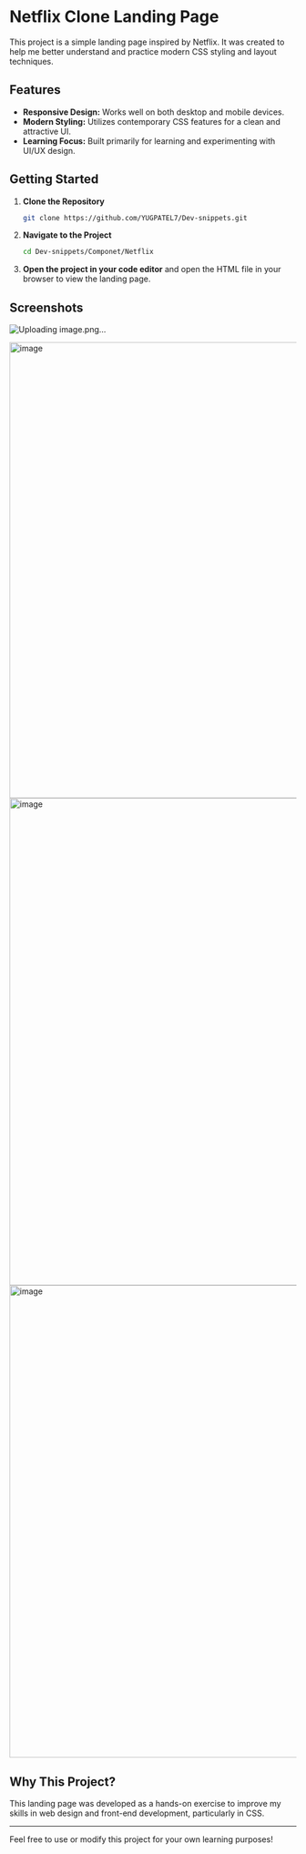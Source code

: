 # Netflix Clone Landing Page

This project is a simple landing page inspired by Netflix. It was created to help me better understand and practice modern CSS styling and layout techniques.

## Features

- **Responsive Design:** Works well on both desktop and mobile devices.
- **Modern Styling:** Utilizes contemporary CSS features for a clean and attractive UI.
- **Learning Focus:** Built primarily for learning and experimenting with UI/UX design.

## Getting Started

1. **Clone the Repository**
   ```bash
   git clone https://github.com/YUGPATEL7/Dev-snippets.git
   ```
2. **Navigate to the Project**
   ```bash
   cd Dev-snippets/Componet/Netflix
   ```
3. **Open the project in your code editor** and open the HTML file in your browser to view the landing page.

## Screenshots

![Uploading image.png…]()

<img width="1892" height="801" alt="image" src="https://github.com/user-attachments/assets/7b843630-db4e-47af-9d29-d8d5b8b0df31" />
<img width="1891" height="856" alt="image" src="https://github.com/user-attachments/assets/ef86f22b-81b7-4877-a738-a9234975311f" />
<img width="1896" height="830" alt="image" src="https://github.com/user-attachments/assets/1e9cf202-692e-442b-a11d-4f2a5023e1b8" />





## Why This Project?

This landing page was developed as a hands-on exercise to improve my skills in web design and front-end development, particularly in CSS.

---

Feel free to use or modify this project for your own learning purposes!


